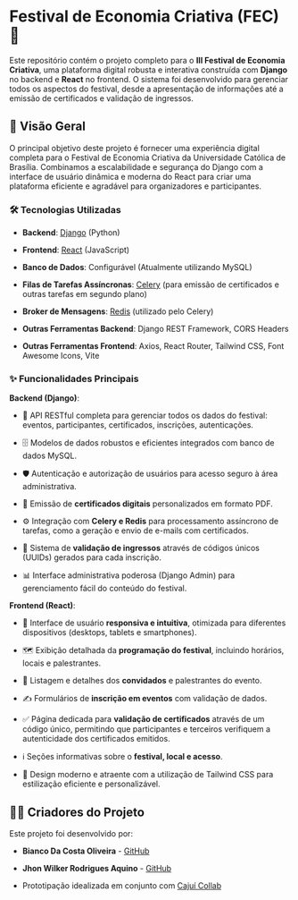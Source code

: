# Festival de Economia Criativa (FEC) 🎉

Este repositório contém o projeto completo para o **III Festival de Economia Criativa**, uma plataforma digital robusta e interativa construída com **Django** no backend e **React** no frontend. O sistema foi desenvolvido para gerenciar todos os aspectos do festival, desde a apresentação de informações até a emissão de certificados e validação de ingressos.

## 🎯 Visão Geral

O principal objetivo deste projeto é fornecer uma experiência digital completa para o Festival de Economia Criativa da Universidade Católica de Brasília. Combinamos a escalabilidade e segurança do Django com a interface de usuário dinâmica e moderna do React para criar uma plataforma eficiente e agradável para organizadores e participantes.

### 🛠️ Tecnologias Utilizadas

-   **Backend**: [Django](https://www.djangoproject.com/ "null") (Python)
    
-   **Frontend**: [React](https://reactjs.org/ "null") (JavaScript)
    
-   **Banco de Dados**: Configurável (Atualmente utilizando MySQL)
    
-   **Filas de Tarefas Assíncronas**: [Celery](https://docs.celeryq.dev/en/stable/ "null") (para emissão de certificados e outras tarefas em segundo plano)
    
-   **Broker de Mensagens**: [Redis](https://redis.io/ "null") (utilizado pelo Celery)
    
-   **Outras Ferramentas Backend**: Django REST Framework, CORS Headers
    
-   **Outras Ferramentas Frontend**: Axios, React Router, Tailwind CSS, Font Awesome Icons, Vite
    

### ✨ Funcionalidades Principais

**Backend (Django)**:

-   🚀 API RESTful completa para gerenciar todos os dados do festival: eventos, participantes, certificados, inscrições, autenticações.
    
-   🗄️ Modelos de dados robustos e eficientes integrados com banco de dados MySQL.
    
-   🛡️ Autenticação e autorização de usuários para acesso seguro à área administrativa.
    
-   📧 Emissão de **certificados digitais** personalizados em formato PDF.
    
-   ⚙️ Integração com **Celery e Redis** para processamento assíncrono de tarefas, como a geração e envio de e-mails com certificados.
    
-   🎫 Sistema de **validação de ingressos** através de códigos únicos (UUIDs) gerados para cada inscrição.
    
-   📊 Interface administrativa poderosa (Django Admin) para gerenciamento fácil do conteúdo do festival.
    

**Frontend (React)**:

-   📱 Interface de usuário **responsiva e intuitiva**, otimizada para diferentes dispositivos (desktops, tablets e smartphones).
    
-   🗺️ Exibição detalhada da **programação do festival**, incluindo horários, locais e palestrantes.
    
-   👤 Listagem e detalhes dos **convidados** e palestrantes do evento.
    
-   ✍️ Formulários de **inscrição em eventos** com validação de dados.
    
-   ✅ Página dedicada para **validação de certificados** através de um código único, permitindo que participantes e terceiros verifiquem a autenticidade dos certificados emitidos.
    
-   ℹ️ Seções informativas sobre o **festival, local e acesso**.
    
-   🎨 Design moderno e atraente com a utilização de Tailwind CSS para estilização eficiente e personalizável.



## 🧑‍💻 Criadores do Projeto

Este projeto foi desenvolvido por:

-   **Bianco Da Costa Oliveira** - [GitHub](https://github.com/ocnaibill "null")
    
-   **Jhon Wilker Rodrigues Aquino** - [GitHub](https://github.com/jhhoker "null")

- Prototipação idealizada em conjunto com [Cajuí Collab](https://cajuicollab.com.br)

